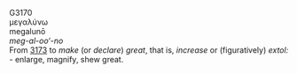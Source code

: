 <body>
  <p>G3170<br>  μεγαλύνω  <br> megalunō  <br><i>meg-al-oo‘-no </i><br>From <a href="g3173.htm">3173</a>  to <i>make</i> (or <i>declare</i>) <i>great</i>, that is, <i>increase</i> or (figuratively) <i>extol:</i> - enlarge, magnify, shew great.<br></p>
 </body>